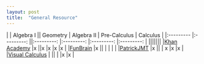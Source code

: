 ```yaml
---
layout: post
title:  "General Resource"
---
```


|   	| Algebra I	|| Geometry	| Algebra II	| Pre-Calculus	| Calculus |
|:---------	|:---------:	||:---------:	|:---------:	|:---------:	|:---------:  |
|||||||
|[Khan Academy][Khan]	|x   	||x   	|x  	|x   	|x  |
|[FunBrain][FunB]	|x   	||   	|   	|   	|  |
|[PatrickJMT][PJMT]	|x   	||   	| x  	|x   	|x  |
|[Visual Calculus][VisCal]	|   	||   	|   	|x   	|x  |


[Khan]: https://www.khanacademy.org/
[FunB]: https://www.funbrain.com/math-zone
[PJMT]: PatrickJmT.com
[VisCal]: http://archives.math.utk.edu/visual.calculus/
